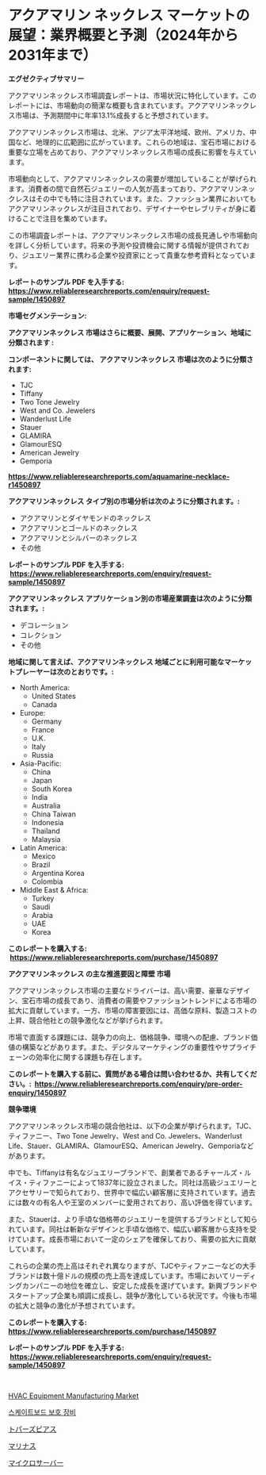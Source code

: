 <p><h1>アクアマリン ネックレス マーケットの展望：業界概要と予測（2024年から2031年まで）</h1></p><p><strong>エグゼクティブサマリー</strong></p>
<p><p>アクアマリンネックレス市場調査レポートは、市場状況に特化しています。このレポートには、市場動向の簡潔な概要も含まれています。アクアマリンネックレス市場は、予測期間中に年率13.1%成長すると予想されています。</p><p>アクアマリンネックレス市場は、北米、アジア太平洋地域、欧州、アメリカ、中国など、地理的に広範囲に広がっています。これらの地域は、宝石市場における重要な立場を占めており、アクアマリンネックレス市場の成長に影響を与えています。</p><p>市場動向として、アクアマリンネックレスの需要が増加していることが挙げられます。消費者の間で自然石ジュエリーの人気が高まっており、アクアマリンネックレスはその中でも特に注目されています。また、ファッション業界においてもアクアマリンネックレスが注目されており、デザイナーやセレブリティが身に着けることで注目を集めています。</p><p>この市場調査レポートは、アクアマリンネックレス市場の成長見通しや市場動向を詳しく分析しています。将来の予測や投資機会に関する情報が提供されており、ジュエリー業界に携わる企業や投資家にとって貴重な参考資料となっています。</p></p>
<p><strong>レポートのサンプル PDF を入手する: <a href="https://www.reliableresearchreports.com/enquiry/request-sample/1450897">https://www.reliableresearchreports.com/enquiry/request-sample/1450897</a></strong></p>
<p><strong>市場セグメンテーション:</strong></p>
<p><strong> アクアマリンネックレス 市場はさらに概要、展開、アプリケーション、地域に分類されます :</strong></p>
<p><strong>コンポーネントに関しては、 アクアマリンネックレス 市場は次のように分類されます: &nbsp;</strong></p>
<p><ul><li>TJC</li><li>Tiffany</li><li>Two Tone Jewelry</li><li>West and Co. Jewelers</li><li>Wanderlust Life</li><li>Stauer</li><li>GLAMIRA</li><li>GlamourESQ</li><li>American Jewelry</li><li>Gemporia</li></ul></p>
<p><strong><a href="https://www.reliableresearchreports.com/aquamarine-necklace-r1450897">https://www.reliableresearchreports.com/aquamarine-necklace-r1450897</a></strong></p>
<p><strong> アクアマリンネックレス タイプ別の市場分析は次のように分類されます。:</strong></p>
<p><ul><li>アクアマリンとダイヤモンドのネックレス</li><li>アクアマリンとゴールドのネックレス</li><li>アクアマリンとシルバーのネックレス</li><li>その他</li></ul></p>
<p><strong>レポートのサンプル PDF を入手する: &nbsp;<a href="https://www.reliableresearchreports.com/enquiry/request-sample/1450897">https://www.reliableresearchreports.com/enquiry/request-sample/1450897</a></strong></p>
<p><strong> アクアマリンネックレス アプリケーション別の市場産業調査は次のように分類されます。:</strong></p>
<p><ul><li>デコレーション</li><li>コレクション</li><li>その他</li></ul></p>
<p><strong>地域に関して言えば、アクアマリンネックレス 地域ごとに利用可能なマーケットプレーヤーは次のとおりです。:</strong></p>
<p><ul>
    <li>
        North America:
        <ul>
            <li>United States</li>
            <li>Canada</li>
        </ul>
    </li>
    <li>
        Europe:
        <ul>
            <li>Germany</li>
            <li>France</li>
            <li>U.K.</li>
            <li>Italy</li>
            <li>Russia</li>
        </ul>
    </li>
    <li>
        Asia-Pacific:
        <ul>
            <li>China</li>
            <li>Japan</li>
            <li>South Korea</li>
            <li>India</li>
            <li>Australia</li>
            <li>China Taiwan</li>
            <li>Indonesia</li>
            <li>Thailand</li>
            <li>Malaysia</li>
        </ul>
    </li>
    <li>
        Latin America:
        <ul>
            <li>Mexico</li>
            <li>Brazil</li>
            <li>Argentina Korea</li>
            <li>Colombia</li>
        </ul>
    </li>
    <li>
        Middle East & Africa:
        <ul>
            <li>Turkey</li>
            <li>Saudi</li>
            <li>Arabia</li>
            <li>UAE</li>
            <li>Korea</li>
        </ul>
    </li>
    </ul></p>
<p><strong>このレポートを購入する: &nbsp;<a href="https://www.reliableresearchreports.com/purchase/1450897">https://www.reliableresearchreports.com/purchase/1450897</a></strong></p>
<p><strong>アクアマリンネックレス の主な推進要因と障壁 市場</strong></p>
<p><p>アクアマリンネックレス市場の主要なドライバーは、高い需要、豪華なデザイン、宝石市場の成長であり、消費者の需要やファッショントレンドによる市場の拡大に貢献しています。一方、市場の障害要因には、高価な原料、製造コストの上昇、競合他社との競争激化などが挙げられます。</p><p>市場で直面する課題には、競争力の向上、価格競争、環境への配慮、ブランド価値の構築などがあります。また、デジタルマーケティングの重要性やサプライチェーンの効率化に関する課題も存在します。</p></p>
<p><strong>このレポートを購入する前に、質問がある場合は問い合わせるか、共有してください。:&nbsp; <a href="https://www.reliableresearchreports.com/enquiry/pre-order-enquiry/1450897">https://www.reliableresearchreports.com/enquiry/pre-order-enquiry/1450897</a></strong></p>
<p><strong>競争環境</strong></p>
<p><p>アクアマリンネックレス市場の競合他社は、以下の企業が挙げられます。TJC、ティファニー、Two Tone Jewelry、West and Co. Jewelers、Wanderlust Life、Stauer、GLAMIRA、GlamourESQ、American Jewelry、Gemporiaなどがあります。</p><p>中でも、Tiffanyは有名なジュエリーブランドで、創業者であるチャールズ・ルイス・ティファニーによって1837年に設立されました。同社は高級ジュエリーとアクセサリーで知られており、世界中で幅広い顧客層に支持されています。過去には数々の有名人や王室のメンバーに愛用されており、高い評価を得ています。</p><p>また、Stauerは、より手頃な価格帯のジュエリーを提供するブランドとして知られています。同社は斬新なデザインと手頃な価格で、幅広い顧客層から支持を受けています。成長市場において一定のシェアを確保しており、需要の拡大に貢献しています。</p><p>これらの企業の売上高はそれぞれ異なりますが、TJCやティファニーなどの大手ブランドは数十億ドルの規模の売上高を達成しています。市場においてリーディングカンパニーの地位を確立し、安定した成長を遂げています。新興ブランドやスタートアップ企業も順調に成長し、競争が激化している状況です。今後も市場の拡大と競争の激化が予想されています。</p></p>
<p><strong>このレポートを購入する: &nbsp; <a href="https://www.reliableresearchreports.com/purchase/1450897">https://www.reliableresearchreports.com/purchase/1450897</a></strong></p>
<p><strong>レポートのサンプル PDF を入手する: &nbsp;<a href="https://www.reliableresearchreports.com/enquiry/request-sample/1450897">https://www.reliableresearchreports.com/enquiry/request-sample/1450897</a></strong><strong></strong></p>
<p>&nbsp;</p>
<p><p><a href="https://github.com/Sinjinluong3e0awx2m195k76/Market-Research-Report-List-2/blob/main/hvac-equipment-manufacturing-market.md">HVAC Equipment Manufacturing Market</a></p><p><a href="https://medium.com/@conormarvin1936/%EC%8A%A4%EC%BC%80%EC%9D%B4%ED%8A%B8%EB%B3%B4%EB%93%9C-%EB%B3%B4%ED%98%B8%EC%9E%A5%EB%B9%84-%EC%8B%9C%EC%9E%A5-%EC%A0%84%EB%A7%9D-%EC%82%B0%EC%97%85-%EA%B0%9C%EC%9A%94-%EB%B0%8F-%EC%98%88%EC%B8%A1-2024%EB%85%84%EB%B6%80%ED%84%B0-2031%EB%85%84%EA%B9%8C%EC%A7%80-2bf8cecc981f">스케이트보드 보호 장비</a></p><p><a href="https://github.com/ReganWisoky2023/Market-Research-Report-List-1/blob/main/774584420602.md">トパーズピアス</a></p><p><a href="https://medium.com/@nicolasrown5/%E3%83%9E%E3%83%AA%E3%83%BC%E3%83%8A%E3%81%AE%E5%B8%82%E5%A0%B4%E8%AA%BF%E6%9F%BB%E3%83%AC%E3%83%9D%E3%83%BC%E3%83%88-%E3%81%9D%E3%81%AE%E6%AD%B4%E5%8F%B2%E3%81%A82024%E5%B9%B4%E3%81%8B%E3%82%892031%E5%B9%B4%E3%81%BE%E3%81%A7%E3%81%AE%E4%BA%88%E6%B8%AC-d812d418e16e">マリナス</a></p><p><a href="https://medium.com/@s.guest01/%E3%83%9E%E3%82%A4%E3%82%AF%E3%83%AD%E3%82%B5%E3%83%BC%E3%83%90%E5%B8%82%E5%A0%B4-%E5%B8%82%E5%A0%B4cagr-%E5%B8%82%E5%A0%B4%E5%8B%95%E5%90%91-%E3%81%8A%E3%82%88%E3%81%B3%E6%88%90%E9%95%B7%E6%88%A6%E7%95%A5%E3%81%AB%E9%96%A2%E3%81%99%E3%82%8B%E6%83%85%E5%A0%B1-4cd25b120c45">マイクロサーバー</a></p></p>